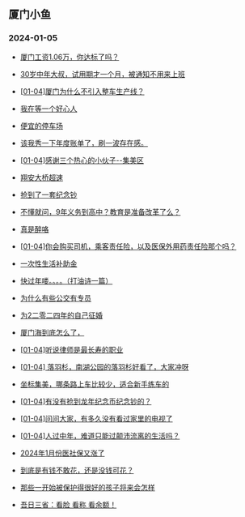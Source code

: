 ## 厦门小鱼 
### 2024-01-05

+ [厦门工资1.06万，你达标了吗？](http://bbs.xmfish.com/read-htm-tid-18130266.html)

+ [30岁中年大叔，试用期才一个月，被通知不用来上班](http://bbs.xmfish.com/read-htm-tid-18130427.html)

+ [[01-04]厦门为什么不引入整车生产线？](http://bbs.xmfish.com/read-htm-tid-18130361.html)

+ [我在等一个好心人](http://bbs.xmfish.com/read-htm-tid-18130413.html)

+ [便宜的停车场](http://bbs.xmfish.com/read-htm-tid-18130350.html)

+ [该我秀一下年度账单了，刷一波存在感。](http://bbs.xmfish.com/read-htm-tid-18130380.html)

+ [[01-04]感谢三个热心的小伙子--集美区](http://bbs.xmfish.com/read-htm-tid-18130400.html)

+ [翔安大桥超速](http://bbs.xmfish.com/read-htm-tid-18130349.html)

+ [抢到了一套纪念钞](http://bbs.xmfish.com/read-htm-tid-18130236.html)

+ [不懂就问，9年义务到高中？教育是准备改革了么？](http://bbs.xmfish.com/read-htm-tid-18130564.html)

+ [真是醉咯](http://bbs.xmfish.com/read-htm-tid-18130436.html)

+ [[01-04]你会购买司机，乘客责任险，以及医保外用药责任险那个吗？](http://bbs.xmfish.com/read-htm-tid-18130339.html)

+ [一次性生活补助金](http://bbs.xmfish.com/read-htm-tid-18130590.html)

+ [快过年喽。。。。（打油诗一篇）](http://bbs.xmfish.com/read-htm-tid-18130465.html)

+ [为什么有些公交有专员](http://bbs.xmfish.com/read-htm-tid-18130639.html)

+ [为2二零二四年的自己征婚](http://bbs.xmfish.com/read-htm-tid-18130478.html)

+ [厦门海到底怎么了，](http://bbs.xmfish.com/read-htm-tid-18130502.html)

+ [[01-04]听说律师是最长寿的职业](http://bbs.xmfish.com/read-htm-tid-18130431.html)

+ [[01-04] 落羽杉，南湖公园的落羽杉好看了，大家冲呀](http://bbs.xmfish.com/read-htm-tid-18130475.html)

+ [坐标集美，哪条路上车比较少，适合新手练车的](http://bbs.xmfish.com/read-htm-tid-18130581.html)

+ [[01-04]有没有抢到龙年纪念币纪念钞的？](http://bbs.xmfish.com/read-htm-tid-18130539.html)

+ [[01-04]问问大家，有多久没有看过家里的电视了](http://bbs.xmfish.com/read-htm-tid-18130629.html)

+ [[01-04]人过中年，难道只能过颠沛流离的生活吗？](http://bbs.xmfish.com/read-htm-tid-18130708.html)

+ [2024年1月份医社保又涨了](http://bbs.xmfish.com/read-htm-tid-18130742.html)

+ [到底是有钱不敢花，还是没钱可花？](http://bbs.xmfish.com/read-htm-tid-18130751.html)

+ [那些一开始被保护得很好的孩子将来会怎样](http://bbs.xmfish.com/read-htm-tid-18130874.html)

+ [吾日三省：看脸 看称 看余额！](http://bbs.xmfish.com/read-htm-tid-18130736.html)

